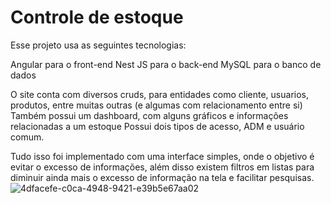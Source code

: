 # Controle de estoque
Esse projeto usa as seguintes tecnologias:

Angular para o front-end
Nest JS para o back-end
MySQL para o banco de dados


O site conta com diversos cruds, para entidades como cliente, usuarios, produtos, entre muitas outras (e algumas com relacionamento entre si)
Também possui um dashboard, com alguns gráficos e informações relacionadas a um estoque
Possui dois tipos de acesso, ADM e usuário comum.

Tudo isso foi implementado com uma interface simples, onde o objetivo é evitar o excesso de informações, além disso existem filtros em listas para diminuir ainda mais o excesso de informação na tela e facilitar pesquisas.
![4dfacefe-c0ca-4948-9421-e39b5e67aa02](https://github.com/PedroCozzati/Sistema-de-controle-de-estoque/assets/80106385/af59f774-d389-4bd4-ba57-3812a8cfeeed)
